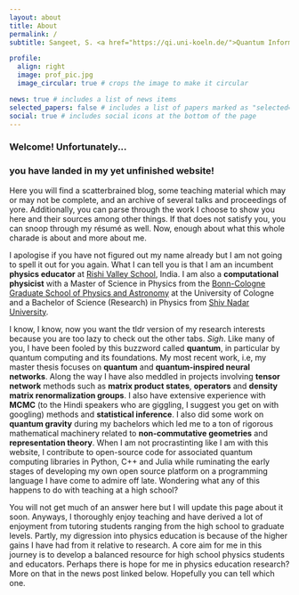 ```yaml
---
layout: about
title: About
permalink: /
subtitle: Sangeet, S. <a href="https://qi.uni-koeln.de/">Quantum Information Group</a>. <a href="https://www.rishivalley.org/">Rishi Valley School</a>.

profile:
  align: right
  image: prof_pic.jpg
  image_circular: true # crops the image to make it circular

news: true # includes a list of news items
selected_papers: false # includes a list of papers marked as "selected={true}"
social: true # includes social icons at the bottom of the page
---
```


### Welcome! Unfortunately...

### you have landed in my yet unfinished website!

Here you will find a scatterbrained blog, some teaching material which may or may not be complete, and an archive of several talks and proceedings of yore. Additionally, you can parse through the work I choose to show you here and their sources among other things. If that does not satisfy you, you can snoop through my résumé as well. Now, enough about what this whole charade is about and more about me.

I apologise if you have not figured out my name already but I am not going to spell it out for you again. What I can tell you is that I am an incumbent **physics educator** at [Rishi Valley School](https://www.rishivalley.org/), India. I am also a **computational physicist** with a Master of Science in Physics from the [Bonn-Cologne Graduate School of Physics and Astronomy](https://www.gradschool.physics.uni-bonn.de/graduate-school/) at the University of Cologne and a Bachelor of Science (Research) in Physics from [Shiv Nadar University](https://snu.edu.in/departments/department-of-physics/).

I know, I know, now you want the tldr version of my research interests because you are too lazy to check out the other tabs. _Sigh_. Like many of you, I have been fooled by this buzzword called **quantum**, in particular by quantum computing and its foundations. My most recent work, i.e, my master thesis focuses on **quantum** and **quantum-inspired neural networks**. Along the way I have also meddled in projects involving **tensor network** methods such as **matrix product states**, **operators** and **density matrix renormalization groups**. I also have extensive experience with **MCMC** (to the Hindi speakers who are giggling, I suggest you get on with googling) methods and **statistical inference**. I also did some work on **quantum gravity** during my bachelors which led me to a ton of rigorous mathematical machinery related to **non-commutative geometries** and **representation theory**. When I am not procrastinting like I am with this website, I contribute to open-source code for associated quantum computing libraries in Python, C++ and Julia while ruminating the early stages of developing my own open source platform on a programming language I have come to admire off late. Wondering what any of this happens to do with teaching at a high school?

You will not get much of an answer here but I will update this page about it soon. Anyways, I thoroughly enjoy teaching and have derived a lot of enjoyment from tutoring students ranging from the high school to graduate levels. Partly, my digression into physics education is because of the higher gains I have had from it relative to research. A core aim for me in this journey is to develop a balanced resource for high school physics students and educators. Perhaps there is hope for me in physics education research? More on that in the news post linked below. Hopefully you can tell which one.
